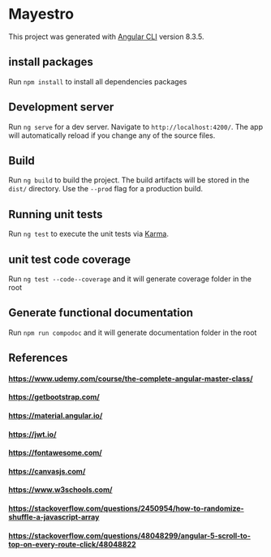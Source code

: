 # Mayestro

This project was generated with [Angular CLI](https://github.com/angular/angular-cli) version 8.3.5.

## install packages

Run `npm install` to install all dependencies packages

## Development server

Run `ng serve` for a dev server. Navigate to `http://localhost:4200/`. The app will automatically reload if you change any of the source files.

## Build

Run `ng build` to build the project. The build artifacts will be stored in the `dist/` directory. Use the `--prod` flag for a production build.

## Running unit tests

Run `ng test` to execute the unit tests via [Karma](https://karma-runner.github.io).

## unit test code coverage

Run `ng test --code--coverage` and it will generate coverage folder in the root

## Generate functional documentation

Run `npm run compodoc` and it will generate documentation folder in the root

## References

#### https://www.udemy.com/course/the-complete-angular-master-class/
#### https://getbootstrap.com/
#### https://material.angular.io/
#### https://jwt.io/
#### https://fontawesome.com/
#### https://canvasjs.com/
#### https://www.w3schools.com/
#### https://stackoverflow.com/questions/2450954/how-to-randomize-shuffle-a-javascript-array 
#### https://stackoverflow.com/questions/48048299/angular-5-scroll-to-top-on-every-route-click/48048822

